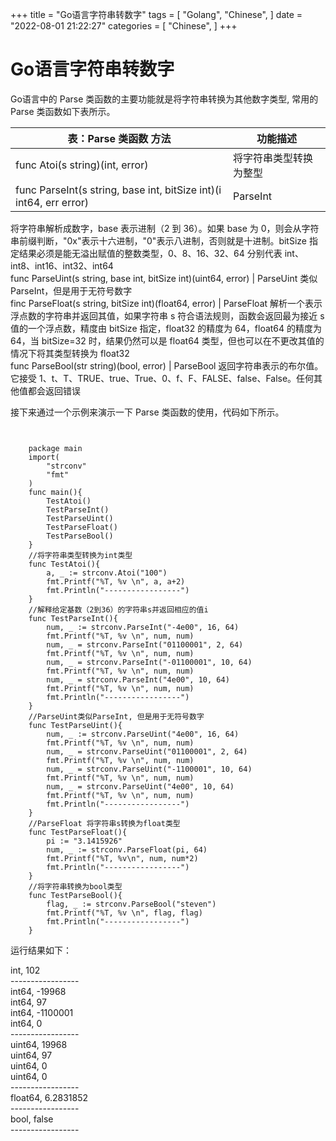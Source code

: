 +++
title = "Go语言字符串转数字"
tags = [
"Golang",
"Chinese",
]
date = "2022-08-01 21:22:27"
categories = [
"Chinese",
]
+++




# Go语言字符串转数字

Go语言中的 Parse 类函数的主要功能就是将字符串转换为其他数字类型, 常用的 Parse 类函数如下表所示。  
  

表：Parse 类函数 方法 |  功能描述  
---|---  
func Atoi(s string)(int, error) |  将字符串类型转换为整型  
func ParseInt(s string, base int, bitSize int)(i int64, err error) |  ParseInt
将字符串解析成数字，base 表示进制（2 到 36）。如果 base 为
0，则会从字符串前缀判断，"0x"表示十六进制，"0"表示八进制，否则就是十进制。bitSize
指定结果必须是能无溢出赋值的整数类型，0、8、16、32、64 分别代表 int、int8、int16、int32、int64  
func ParseUint(s string, base int, bitSize int)(uint64, error) |  ParseUint 类似
ParseInt，但是用于无符号数字  
finc ParseFloat(s string, bitSize int)(float64, error) |  ParseFloat
解析一个表示浮点数的字符串并返回其值，如果字符串 s 符合语法规则，函数会返回最为接近 s 值的一个浮点数，精度由 bitSize 指定，float32
的精度为 64，float64 的精度为 64，当 bitSize=32 时，结果仍然可以是 float64
类型，但也可以在不更改其值的情况下将其类型转换为 float32  
func ParseBool(str string)(bool, error) |  ParseBool 返回字符串表示的布尔值。它接受
1、t、T、TRUE、true、True、0、f、F、FALSE、false、False。任何其他值都会返回错误  
  
接下来通过一个示例来演示一下 Parse 类函数的使用，代码如下所示。  



```golang
    
    
    package main
    import(
        "strconv"
        "fmt"
    )
    func main(){
        TestAtoi()
        TestParseInt()
        TestParseUint()
        TestParseFloat()
        TestParseBool()
    }
    //将字符串类型转换为int类型
    func TestAtoi(){
        a, _ := strconv.Atoi("100")
        fmt.Printf("%T, %v \n", a, a+2)
        fmt.Println("-----------------")
    }
    //解释给定基数（2到36）的字符串s并返回相应的值i
    func TestParseInt(){
        num, _ := strconv.ParseInt("-4e00", 16, 64)
        fmt.Printf("%T, %v \n", num, num)
        num, _ = strconv.ParseInt("01100001", 2, 64)
        fmt.Printf("%T, %v \n", num, num)
        num, _ = strconv.ParseInt("-01100001", 10, 64)
        fmt.Printf("%T, %v \n", num, num)
        num, _ = strconv.ParseInt("4e00", 10, 64)
        fmt.Printf("%T, %v \n", num, num)
        fmt.Println("-----------------")
    }
    //ParseUint类似ParseInt, 但是用于无符号数字
    func TestParseUint(){
        num, _ := strconv.ParseUint("4e00", 16, 64)
        fmt.Printf("%T, %v \n", num, num)
        num, _ = strconv.ParseUint("01100001", 2, 64)
        fmt.Printf("%T, %v \n", num, num)
        num, _ = strconv.ParseUint("-1100001", 10, 64)
        fmt.Printf("%T, %v \n", num, num)
        num, _ = strconv.ParseUint("4e00", 10, 64)
        fmt.Printf("%T, %v \n", num, num)
        fmt.Println("-----------------")
    }
    //ParseFloat 将字符串s转换为float类型
    func TestParseFloat(){
        pi := "3.1415926"
        num, _ := strconv.ParseFloat(pi, 64)
        fmt.Printf("%T, %v\n", num, num*2)
        fmt.Println("-----------------")
    }
    //将字符串转换为bool类型
    func TestParseBool(){
        flag, _ := strconv.ParseBool("steven")
        fmt.Printf("%T, %v \n", flag, flag)
        fmt.Println("-----------------")
    }
```

运行结果如下：  

int, 102  
\-----------------  
int64, -19968  
int64, 97  
int64, -1100001  
int64, 0  
\-----------------  
uint64, 19968  
uint64, 97  
uint64, 0  
uint64, 0  
\-----------------  
float64, 6.2831852  
\-----------------  
bool, false  
\-----------------

